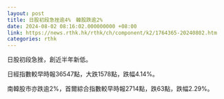 ```yaml
---
layout: post
title: 日股初段急挫逾4%　韓股跌逾2%
date: 2024-08-02 08:16:02.000000000 +08:00
link: https://news.rthk.hk/rthk/ch/component/k2/1764365-20240802.htm
categories: rthk
---
```


日股初段急挫，創近半年新低。

日經指數較早時報36547點，大跌1578點，跌幅4.14%。

南韓股市亦跌逾2%，首爾綜合指數較早時報2714點，跌63點，跌幅2.29%。
